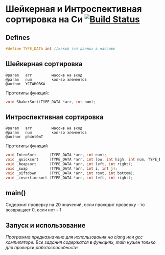 # Шейкерная и Интроспективная сортировка на Си [![Build Status](https://travis-ci.org/ph4nt0m7/bmstu_dz.svg)](https://travis-ci.org/ph4nt0m7/bmstu_dz)

Defines
---
``` C
#define TYPE_DATA int //какой тип данных в массиве
```
Шейкерная сортировка
---
    @param   arr         массив на вход
    @param   num         кол-во элементов
    @author  YCTAHOBKA
    
Прототипы функций:
``` c
void ShakerSort(TYPE_DATA *arr, int num);
```
Интроспективная сортировка
---
    @param   arr         массив на вход
    @param   num         кол-во элементов
    @author  ph4nt0m7

Прототипы функций
``` c
void IntroSort      (TYPE_DATA *arr, int num);
void _quicksort     (TYPE_DATA *arr, int low, int high, int num, TYPE_DATA pivot, int recursion_depth);
void _heapsort      (TYPE_DATA *arr, int left, int right);
void _swap          (TYPE_DATA *arr, int i, int j);
void _siftdown      (TYPE_DATA *arr, int root, int bottom);
void _insertionsort (TYPE_DATA *arr, int left, int right);
```
main()
---
Содержит проверку на 20 значений, если проходит проверку - то возвращает 0, если нет - 1

Запуск и использование
------------
*Программа предназначена для использования на clang или gcc компиляторе. Все задания содержатся в функциях, main нужен только для проверки работоспособности*

